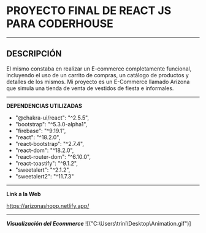 # PROYECTO FINAL DE REACT JS PARA CODERHOUSE
---
## DESCRIPCIÓN

El mismo constaba en realizar un E-commerce completamente funcional, incluyendo el uso de un carrito de compras, un catálogo de productos y detalles de los mismos. Mi proyecto es un E-Commerce llamado Arizona que simula una tienda de venta de vestidos de fiesta e informales.

---
**DEPENDENCIAS UTILIZADAS**

* "@chakra-ui/react": "^2.5.5",
* "bootstrap": "^5.3.0-alpha1",
* "firebase": "^9.19.1",
* "react": "^18.2.0",
* "react-bootstrap": "^2.7.4",
* "react-dom": "^18.2.0",
* "react-router-dom": "^6.10.0",
* "react-toastify": "^9.1.2",
* "sweetalert": "^2.1.2",
* "sweetalert2": "^11.7.3"

---
**Link a la Web**

https://arizonashopp.netlify.app/

---
***Visualización del Ecommerce***
![("C:\Users\trini\Desktop\Animation.gif")]